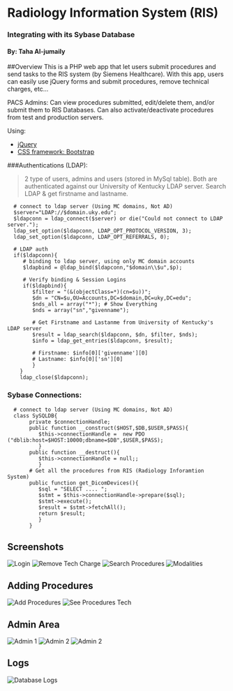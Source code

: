 # Radiology Information System (RIS)
### Integrating with its Sybase Database
#### By: Taha Al-jumaily



##Overview
This is a PHP web app that let users submit procedures and send tasks to the RIS system (by Siemens Healthcare). With this app, users can easily use jQuery forms and submit procedures, remove technical charges, etc... 

PACS Admins: Can view procedures submitted, edit/delete them, and/or submit them to RIS Databases.  Can also activate/deactivate procedures from test and production servers.

Using:

* [jQuery](https://jquery.com/) 
* [CSS framework: Bootstrap](http://getbootstrap.com/)



###Authentications (LDAP):
> 2 type of users, admins and users (stored in MySql table).  Both are authenticated against our University of Kentucky LDAP server. Search LDAP & get firstname and lastname.
     
      # connect to ldap server (Using MC domains, Not AD)
      $server="LDAP://$domain.uky.edu";
      $ldapconn = ldap_connect($server) or die("Could not connect to LDAP server.");
      ldap_set_option($ldapconn, LDAP_OPT_PROTOCOL_VERSION, 3);
      ldap_set_option($ldapconn, LDAP_OPT_REFERRALS, 0);

      # LDAP auth
      if($ldapconn){
         # binding to ldap server, using only MC domain accounts
         $ldapbind = @ldap_bind($ldapconn,"$domain\\$u",$p);
         
         # Verify binding & Session Logins
         if($ldapbind){
            $filter = "(&(objectClass=*)(cn=$u))";
            $dn = "CN=$u,OU=Accounts,DC=$domain,DC=uky,DC=edu";
            $nds_all = array("*"); # Show Everything
            $nds = array("sn","givenname");

            # Get Firstname and Lastanme from University of Kentucky's LDAP server
            $result = ldap_search($ldapconn, $dn, $filter, $nds);
            $info = ldap_get_entries($ldapconn, $result);

            # Firstname: $info[0]['givenname'][0]
            # Lastname: $info[0]['sn'][0]
            }
        }
        ldap_close($ldapconn);
            
      
### Sybase Connections:

      # connect to ldap server (Using MC domains, Not AD)
      class SySQLDB{
		   private $connectionHandle;
		   public function __construct($HOST,$DB,$USER,$PASS){
		      $this->connectionHandle =  new PDO ("dblib:host=$HOST:10000;dbname=$DB",$USER,$PASS);
		      }
		   public function __destruct(){
		      $this->connectionHandle = null;;
		      }
		   # Get all the procedures from RIS (Radiology Inforamtion System)
		   public function get_DicomDevices(){
		      $sql = "SELECT .... ";
		      $stmt = $this->connectionHandle->prepare($sql);
		      $stmt->execute();
		      $result = $stmt->fetchAll();
		      return $result;
		      }
		   }
		   


## Screenshots
![Login](https://github.com/Jumaily/UKY-Radiology-Webapp/blob/master/Screenshots/Login.JPG?raw=true)
![Remove Tech Charge](https://github.com/Jumaily/UKY-Radiology-Webapp/blob/master/Screenshots/Main-Delete-Technical-Charge.JPG?raw=true)
![Search Procedures](https://github.com/Jumaily/UKY-Radiology-Webapp/blob/master/Screenshots/Search-Procedures.JPG?raw=true)
![Modalities](https://github.com/Jumaily/UKY-Radiology-Webapp/blob/master/Screenshots/Modalities.JPG?raw=true)
## Adding Procedures
![Add Procedures](https://github.com/Jumaily/UKY-Radiology-Webapp/blob/master/Screenshots/Add-Procedures-techworkflow.JPG?raw=true)
![See Procedures Tech](https://github.com/Jumaily/UKY-Radiology-Webapp/blob/master/Screenshots/See-Procedures-techworkflow.JPG?raw=true)
## Admin Area
![Admin 1](https://github.com/Jumaily/UKY-Radiology-Webapp/blob/master/Screenshots/admin1.JPG?raw=true)
![Admin 2](https://github.com/Jumaily/UKY-Radiology-Webapp/blob/master/Screenshots/admin2.JPG?raw=true)
![Admin 2](https://github.com/Jumaily/UKY-Radiology-Webapp/blob/master/Screenshots/DeActivate.JPG?raw=true)

## Logs
![Database Logs](https://github.com/Jumaily/UKY-Radiology-Webapp/blob/master/Screenshots/DB-Logs.jpg?raw=true)





